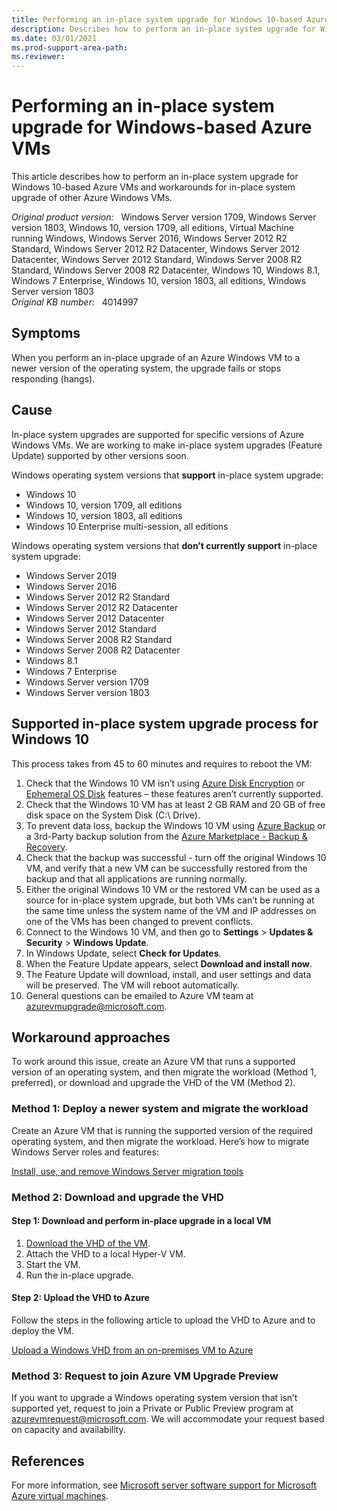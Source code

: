 ```yaml
---
title: Performing an in-place system upgrade for Windows 10-based Azure VMs and workarounds for other versions of Azure Windows VMs
description: Describes how to perform an in-place system upgrade for Windows 10 based Azure VMs and workarounds for other versions of Azure Windows VMs
ms.date: 03/01/2021
ms.prod-support-area-path: 
ms.reviewer: 
---
```

# Performing an in-place system upgrade for Windows-based Azure VMs

This article describes how to perform an in-place system upgrade for Windows 10-based Azure VMs and workarounds for in-place system upgrade of other Azure Windows VMs.

_Original product version:_ &nbsp; Windows Server version 1709, Windows Server version 1803, Windows 10, version 1709, all editions, Virtual Machine running Windows, Windows Server 2016, Windows Server 2012 R2 Standard, Windows Server 2012 R2 Datacenter, Windows Server 2012 Datacenter, Windows Server 2012 Standard, Windows Server 2008 R2 Standard, Windows Server 2008 R2 Datacenter, Windows 10, Windows 8.1, Windows 7 Enterprise, Windows 10, version 1803, all editions, Windows Server version 1803  
_Original KB number:_ &nbsp; 4014997

## Symptoms

When you perform an in-place upgrade of an Azure Windows VM to a newer version of the operating system, the upgrade fails or stops responding (hangs).

## Cause

In-place system upgrades are supported for specific versions of Azure Windows VMs. We are working to make in-place system upgrades (Feature Update) supported by other versions soon.

Windows operating system versions that **support** in-place system upgrade:

- Windows 10
- Windows 10, version 1709, all editions
- Windows 10, version 1803, all editions
- Windows 10 Enterprise multi-session, all editions

Windows operating system versions that **don’t currently support** in-place system upgrade: 

- Windows Server 2019
- Windows Server 2016
- Windows Server 2012 R2 Standard
- Windows Server 2012 R2 Datacenter
- Windows Server 2012 Datacenter
- Windows Server 2012 Standard
- Windows Server 2008 R2 Standard
- Windows Server 2008 R2 Datacenter
- Windows 8.1
- Windows 7 Enterprise
- Windows Server version 1709
- Windows Server version 1803

## Supported in-place system upgrade process for Windows 10

This process takes from 45 to 60 minutes and requires to reboot the VM:

1. Check that the Windows 10 VM isn’t using [Azure Disk Encryption](https://docs.microsoft.com[/azure/virtual-machines/windows/disk-encryption-overview) or [Ephemeral OS Disk](https://docs.microsoft.com/azure/virtual-machines/ephemeral-os-disks) features – these features aren’t currently supported.
2. Check that the Windows 10 VM has at least 2 GB RAM and 20 GB of free disk space on the System Disk (C:\ Drive).
3. To prevent data loss, backup the Windows 10 VM using [Azure Backup](https://docs.microsoft.com/azure/backup) or a 3rd-Party backup solution from the [Azure Marketplace  - Backup & Recovery](https://azuremarketplace.microsoft.com/en-us/marketplace/apps?search=Backup%20%26%20Recovery&page=1).
4. Check that the backup was successful - turn off the original Windows 10 VM, and verify that a new VM can be successfully restored from the backup and that all applications are running normally.
5. Either the original Windows 10 VM or the restored VM can be used as a source for in-place system upgrade, but both VMs can’t be running at the same time unless the system name of the VM and IP addresses on one of the VMs has been changed to prevent conflicts.
6. Connect to the Windows 10 VM, and then go to **Settings** > **Updates & Security** > **Windows Update**.
7. In Windows Update, select **Check for Updates**.
8. When the Feature Update appears, select **Download and install now**.
9. The Feature Update will download, install, and user settings and data will be preserved. The VM will reboot automatically.
10. General questions can be emailed to Azure VM team at azurevmupgrade@microsoft.com.

## Workaround approaches

To work around this issue, create an Azure VM that runs a supported version of an operating system, and then migrate the workload (Method 1, preferred), or download and upgrade the VHD of the VM (Method 2).

### Method 1: Deploy a newer system and migrate the workload

Create an Azure VM that is running the supported version of the required operating system, and then migrate the workload. Here’s how to migrate Windows Server roles and features: 

[Install, use, and remove Windows Server migration tools](https://docs.microsoft.com/previous-versions/windows/it-pro/windows-server-2012-R2-and-2012/jj134202(v=ws.11)?redirectedfrom=MSDN)

### Method 2: Download and upgrade the VHD  

#### Step 1: Download and perform in-place upgrade in a local VM

1. [Download the VHD of the VM](https://docs.microsoft.com/azure/virtual-machines/windows/download-vhd).
1. Attach the VHD to a local Hyper-V VM.
1. Start the VM.
1. Run the in-place upgrade.

#### Step 2: Upload the VHD to Azure

Follow the steps in the following article to upload the VHD to Azure and to deploy the VM.

[Upload a Windows VHD from an on-premises VM to Azure](https://docs.microsoft.com/azure/virtual-machines/windows/upload-image)

### Method 3: Request to join Azure VM Upgrade Preview

If you want to upgrade a Windows operating system version that isn’t supported yet, request to join a Private or Public Preview program at azurevmrequest@microsoft.com. We will accommodate your request based on capacity and availability.

## References

For more information, see [Microsoft server software support for Microsoft Azure virtual machines](https://support.microsoft.com/help/2721672).

